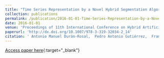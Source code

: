 ```yaml
---
title: "Time Series Representation by a Novel Hybrid Segmentation Algorithm"
collection: publications
permalink: /publication/2016-01-01-Time-Series-Representation-by-a-Novel-Hybrid-Segmentation-Algorithm
date: 2016-01-01
venue: 'Proceedings of 11th International Conference on Hybrid Artificial Intelligent Systems (HAIS2016)'
paperurl: 'http://dx.doi.org/10.1007/978-3-319-32034-2_14'
citation: ' Antonio Manuel Durán-Rosal,  Pedro Antonio Gutiérrez,  Francisco José Martínez-Estudillo,  César Hervás-Martínez, &quot;Time Series Representation by a Novel Hybrid Segmentation Algorithm.&quot; Proceedings of 11th International Conference on Hybrid Artificial Intelligent Systems (HAIS2016), Vol. 9648, 2016, pp. 163-173.'
---
```

[Access paper here](http://dx.doi.org/10.1007/978-3-319-32034-2_14){:target="_blank"}

